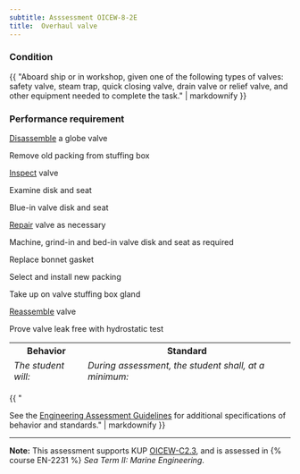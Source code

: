 ```yaml
---
subtitle: Asssessment OICEW-8-2E
title:  Overhaul valve
---
```




### Condition

{{ "Aboard ship or in workshop, given one of the following types of valves: safety valve, steam trap, quick closing valve, drain valve or relief valve, and other equipment needed to complete the task." | markdownify }}

### Performance requirement 

<table width='100%' class='Guidelines'>
 <thead>
 <tr>
     <th class='thirty'>Behavior</th>
     <th class='seventy'>Standard</th>
 </tr>
 <tr>
     <td><em>The student will:</em></td>
     <td><em>During assessment, the student shall, at a minimum:</em></td>
 </tr>
 </thead>
 <tbody>


<!--rowstart-->

[Disassemble](guidelines#disassemble) a globe valve

<!--cellbreak-->

Remove old packing from stuffing box

<!--rowend-->


<!--rowstart-->

[Inspect](guidelines#evaluateinspecttest) valve

<!--cellbreak-->

Examine disk and seat

Blue-in valve disk and seat

<!--rowend-->


<!--rowstart-->

[Repair](guidelines#repair) valve as necessary

<!--cellbreak-->

Machine, grind-in and bed-in valve disk and seat as required

Replace bonnet gasket

Select and install new packing

Take up on valve stuffing box gland

<!--rowend-->


<!--rowstart-->

[Reassemble](guidelines#reassemble) valve

<!--cellbreak-->

Prove valve leak free with hydrostatic test

<!--rowend-->


 </tbody>
 </table>

{{ "

See the [Engineering Assessment Guidelines](guidelines) for additional specifications of behavior and standards." | markdownify }}


*****

**Note:** This assessment supports KUP [OICEW-C2.3]({{site.baseurl}}/tables/31.html#OICEW-C2.3), and is assessed in  {% course  EN-2231 %}  *Sea Term II: Marine Engineering*. 

